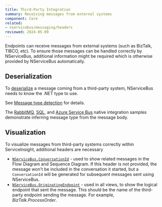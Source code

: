 ```yaml
---
title: Third-Party Integration
summary: Receiving messages from external systems
component: Core
related:
- nservicebus/messaging/headers
reviewed: 2024-05-09
---
```


Endpoints can receive messages from external systems (such as BizTalk, TIBCO, etc). To ensure those messages can be handled correctly by NServiceBus, additional information might be required which is otherwise provided by NServiceBus automatically.

## Deserialization

To [deserialize](/nservicebus/serialization/) a message coming from a third-party system, NServiceBus needs to know the .NET type to use.

See [Message type detection](/nservicebus/messaging/message-type-detection.md) for details.

The [RabbitMQ](/samples/rabbitmq/native-integration/), [SQL](/samples/sqltransport/native-integration/), and [Azure Service Bus](/samples/azure-service-bus-netstandard/native-integration/) native integration samples demonstrate inferring message type from the message body.

## Visualization

To visualize messages from third-party systems correctly within ServiceInsight, additional headers are necessary

- [`NServiceBus.ConversationId`](/nservicebus/messaging/headers.md#messaging-interaction-headers-nservicebus-conversationid) - used to show related messages in the Flow Diagram and Sequence Diagram. If this header is not provided, the message won't be included in the conversation it started, but a `ConversationId` will be generated for subsequent messages sent using NServiceBus.
- [`NServiceBus.OriginatingEndpoint`](/nservicebus/messaging/headers.md#diagnostic-and-informational-headers-nservicebus-originatingendpoint) - used in all views, to show the logical endpoint that sent the message. This should be the name of the third-party endpoint sending the message. For example, _BizTalk.ProcessOrder_.
